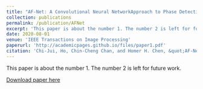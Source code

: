 ```yaml
---
title: "AF-Net: A Convolutional Neural NetworkApproach to Phase Detection Autofocus"
collection: publications
permalink: /publication/AFNet
excerpt: 'This paper is about the number 1. The number 2 is left for future work.'
date: 2020-08-01
venue: 'IEEE Transactions on Image Processing'
paperurl: 'http://academicpages.github.io/files/paper1.pdf'
citation: 'Chi-Jui, Ho, Chin-Cheng Chan, and Homer H. Chen, &quot;AF-Net: A Convolutional Neural NetworkApproach to Phase Detection Autofocus&quot; <i>IEEE Transactions on Image Processing</i> (Accepted)'
---
```

This paper is about the number 1. The number 2 is left for future work.

[Download paper here](http://academicpages.github.io/files/paper1.pdf)
